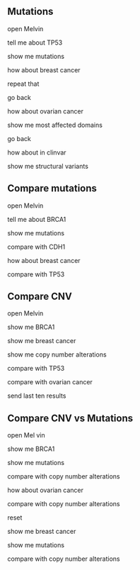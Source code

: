 
## Mutations

open Melvin

tell me about TP53

show me mutations

how about breast cancer

repeat that

go back

how about ovarian cancer

show me most affected domains

go back

how about in clinvar

show me structural variants



## Compare mutations

open Melvin

tell me about BRCA1

show me mutations

compare with CDH1

how about breast cancer

compare with TP53


## Compare CNV

open Melvin

show me BRCA1

show me breast cancer

show me copy number alterations

compare with TP53

compare with ovarian cancer

send last ten results


## Compare CNV vs Mutations

open Mel vin

show me BRCA1

show me mutations

compare with copy number alterations

how about ovarian cancer

compare with copy number alterations

reset

show me breast cancer

show me mutations

compare with copy number alterations